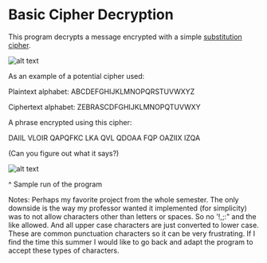 # Basic Cipher Decryption

This program decrypts a message encrypted with a simple [substitution cipher](https://en.wikipedia.org/wiki/Substitution_cipher). 

![alt text](http://www.stealthcopter.com/blog/wp-content/uploads/2009/12/320px-Substitution.png)

As an example of a potential cipher used:

Plaintext alphabet: 	ABCDEFGHIJKLMNOPQRSTUVWXYZ

Ciphertext alphabet: 	ZEBRASCDFGHIJKLMNOPQTUVWXY


   


A phrase encrypted using this cipher: 

DAIIL VLOIR QAPQFKC LKA QVL QDOAA FQP OAZIIX IZQA

(Can you figure out what it says?)


![alt text](https://i.imgur.com/UPm0Aqj.png)

^ Sample run of the program

Notes: Perhaps my favorite project from the whole semester. The only downside is the way my professor wanted it implemented (for simplicity) was to not allow characters other than letters or spaces. So no '!,;:" and the like allowed. And all upper case characters are just converted to lower case. These are common punctuation characters so it can be very frustrating. If I find the time this summer I would like to go back and adapt the program to accept these types of characters.  
